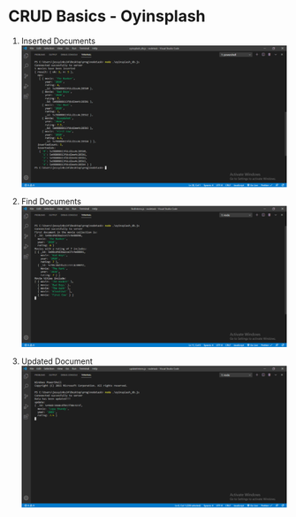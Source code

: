 # CRUD Basics - Oyinsplash

1. Inserted Documents
   ![](/images/insertedMovies.PNG)

2. Find Documents
   ![](/images/findMovies.PNG)

3. Updated Document
   ![](/images/updateMovies.PNG)
